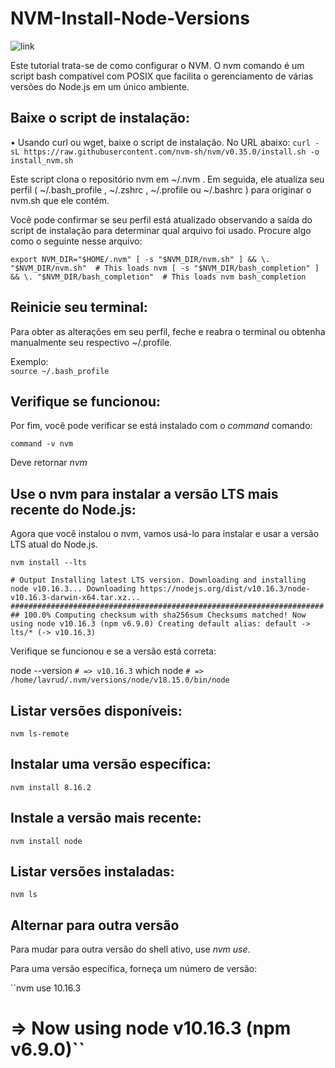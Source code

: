 # NVM-Install-Node-Versions

![link](https://github.com/nvm-sh/logos)

Este tutorial trata-se de como configurar o NVM. O nvm comando é um script bash compatível com POSIX que facilita o gerenciamento de várias versões do Node.js em um único ambiente.

## Baixe o script de instalação:

• Usando curl ou wget, baixe o script de instalação. No URL abaixo:
`curl -sL https://raw.githubusercontent.com/nvm-sh/nvm/v0.35.0/install.sh -o install_nvm.sh`

Este script clona o repositório nvm em ~/.nvm . Em seguida, ele atualiza seu perfil ( ~/.bash_profile , ~/.zshrc , ~/.profile ou ~/.bashrc ) para originar o nvm.sh que ele contém.<br>

Você pode confirmar se seu perfil está atualizado observando a saída do script de instalação para determinar qual arquivo foi usado. Procure algo como o seguinte nesse arquivo:<br>

``export NVM_DIR="$HOME/.nvm"
  [ -s "$NVM_DIR/nvm.sh" ] && \. "$NVM_DIR/nvm.sh"  # This loads nvm
  [ -s "$NVM_DIR/bash_completion" ] && \. "$NVM_DIR/bash_completion"  # This loads nvm bash_completion``

## Reinicie seu terminal:

Para obter as alterações em seu perfil, feche e reabra o terminal ou obtenha manualmente seu respectivo ~/.profile.<br>

Exemplo:<br>
`source ~/.bash_profile`

## Verifique se funcionou:

Por fim, você pode verificar se está instalado com o _command_ comando:<br>

`command -v nvm`

Deve retornar _nvm_

## Use o nvm para instalar a versão LTS mais recente do Node.js:

Agora que você instalou o nvm, vamos usá-lo para instalar e usar a versão LTS atual do Node.js.

`nvm install --lts`<br>

``# Output
Installing latest LTS version.
Downloading and installing node v10.16.3...
Downloading https://nodejs.org/dist/v10.16.3/node-v10.16.3-darwin-x64.tar.xz...
######################################################################## 100.0%
Computing checksum with sha256sum
Checksums matched!
Now using node v10.16.3 (npm v6.9.0)
Creating default alias: default -> lts/* (-> v10.16.3)``

Verifique se funcionou e se a versão está correta: <br>

node --version
`# => v10.16.3`
which node
`# => /home/lavrud/.nvm/versions/node/v18.15.0/bin/node`

## Listar versões disponíveis:

`nvm ls-remote`<br>

## Instalar uma versão específica:

`nvm install 8.16.2`

## Instale a versão mais recente:

`nvm install node`

## Listar versões instaladas:

`nvm ls`

## Alternar para outra versão

Para mudar para outra versão do shell ativo, use _nvm use_.

Para uma versão específica, forneça um número de versão:

``nvm use 10.16.3
# => Now using node v10.16.3 (npm v6.9.0)``
